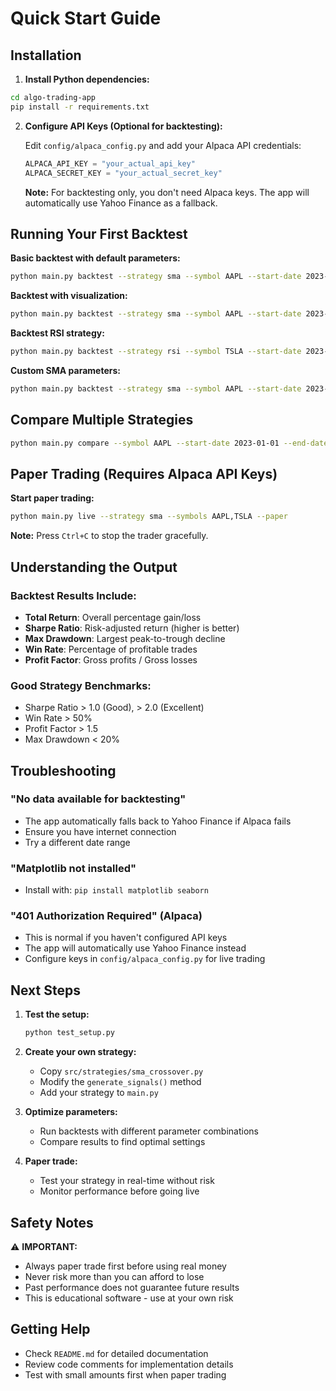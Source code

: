 # Quick Start Guide

## Installation

1. **Install Python dependencies:**
```bash
cd algo-trading-app
pip install -r requirements.txt
```

2. **Configure API Keys (Optional for backtesting):**
   
   Edit `config/alpaca_config.py` and add your Alpaca API credentials:
   ```python
   ALPACA_API_KEY = "your_actual_api_key"
   ALPACA_SECRET_KEY = "your_actual_secret_key"
   ```
   
   **Note:** For backtesting only, you don't need Alpaca keys. The app will automatically use Yahoo Finance as a fallback.

## Running Your First Backtest

**Basic backtest with default parameters:**
```bash
python main.py backtest --strategy sma --symbol AAPL --start-date 2023-01-01 --end-date 2024-01-01
```

**Backtest with visualization:**
```bash
python main.py backtest --strategy sma --symbol AAPL --start-date 2023-01-01 --end-date 2024-01-01 --plot
```

**Backtest RSI strategy:**
```bash
python main.py backtest --strategy rsi --symbol TSLA --start-date 2023-01-01 --end-date 2024-01-01 --plot
```

**Custom SMA parameters:**
```bash
python main.py backtest --strategy sma --symbol AAPL --start-date 2023-01-01 --end-date 2024-01-01 --short-window 20 --long-window 50
```

## Compare Multiple Strategies

```bash
python main.py compare --symbol AAPL --start-date 2023-01-01 --end-date 2024-01-01 --plot
```

## Paper Trading (Requires Alpaca API Keys)

**Start paper trading:**
```bash
python main.py live --strategy sma --symbols AAPL,TSLA --paper
```

**Note:** Press `Ctrl+C` to stop the trader gracefully.

## Understanding the Output

### Backtest Results Include:
- **Total Return**: Overall percentage gain/loss
- **Sharpe Ratio**: Risk-adjusted return (higher is better)
- **Max Drawdown**: Largest peak-to-trough decline
- **Win Rate**: Percentage of profitable trades
- **Profit Factor**: Gross profits / Gross losses

### Good Strategy Benchmarks:
- Sharpe Ratio > 1.0 (Good), > 2.0 (Excellent)
- Win Rate > 50%
- Profit Factor > 1.5
- Max Drawdown < 20%

## Troubleshooting

### "No data available for backtesting"
- The app automatically falls back to Yahoo Finance if Alpaca fails
- Ensure you have internet connection
- Try a different date range

### "Matplotlib not installed"
- Install with: `pip install matplotlib seaborn`

### "401 Authorization Required" (Alpaca)
- This is normal if you haven't configured API keys
- The app will automatically use Yahoo Finance instead
- Configure keys in `config/alpaca_config.py` for live trading

## Next Steps

1. **Test the setup:**
   ```bash
   python test_setup.py
   ```

2. **Create your own strategy:**
   - Copy `src/strategies/sma_crossover.py`
   - Modify the `generate_signals()` method
   - Add your strategy to `main.py`

3. **Optimize parameters:**
   - Run backtests with different parameter combinations
   - Compare results to find optimal settings

4. **Paper trade:**
   - Test your strategy in real-time without risk
   - Monitor performance before going live

## Safety Notes

⚠️ **IMPORTANT:**
- Always paper trade first before using real money
- Never risk more than you can afford to lose
- Past performance does not guarantee future results
- This is educational software - use at your own risk

## Getting Help

- Check `README.md` for detailed documentation
- Review code comments for implementation details
- Test with small amounts first when paper trading
